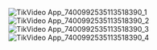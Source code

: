 ![TikVideo App_7400992535113518390_1](https://github.com/user-attachments/assets/4b3fe91e-805a-486a-a985-60a179eaf150)
![TikVideo App_7400992535113518390_2](https://github.com/user-attachments/assets/a0e1f8e2-e72e-41b5-8db9-45303148d0e1)
![TikVideo App_7400992535113518390_3](https://github.com/user-attachments/assets/62e7225e-657f-4699-96cb-161d229b12ee)
![TikVideo App_7400992535113518390_4](https://github.com/user-attachments/assets/a24902af-012e-4822-ab88-c9c23a60a2db)
